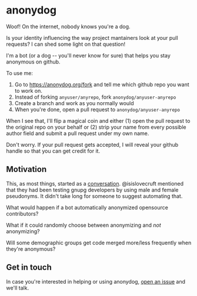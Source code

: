 # anonydog

Woof! On the internet, nobody knows you're a dog.

Is your identity influencing the way project mantainers look at your pull
requests? I can shed some light on that question!

I'm a bot (or a dog -- you'll never know for sure) that helps you stay
anonymous on github.

To use me:

1. Go to https://anonydog.org/fork and tell me which github repo you want to
   work on.
2. Instead of forking `anyuser/anyrepo`, fork `anonydog/anyuser-anyrepo`
3. Create a branch and work as you normally would
4. When you're done, open a pull request to `anonydog/anyuser-anyrepo`

When I see that, I'll flip a magical coin and either (1) open the pull request
to the original repo on your behalf or (2) strip your name from every possible
author field and submit a pull request under my own name.

Don't worry. If your pull request gets accepted, I will reveal your github
handle so that you can get credit for it.

## Motivation

This, as most things, started as a [conversation][2]. @isislovecruft mentioned
that they had been testing gnupg developers by using male and female pseudonyms.
It didn't take long for someone to suggest automating that.

What would happen if a bot automatically anonymized opensource contributors?

What if it could randomly choose between anonymizing and _not_ anonymizing?

Will some demographic groups get code merged more/less frequently when they're
anonymous?

## Get in touch

In case you're interested in helping or using anonydog, [open an issue][1] and
we'll talk.

[1]: https://github.com/anonydog/anonydog/issues
[2]: https://twitter.com/swfiua/status/811690973919137792
